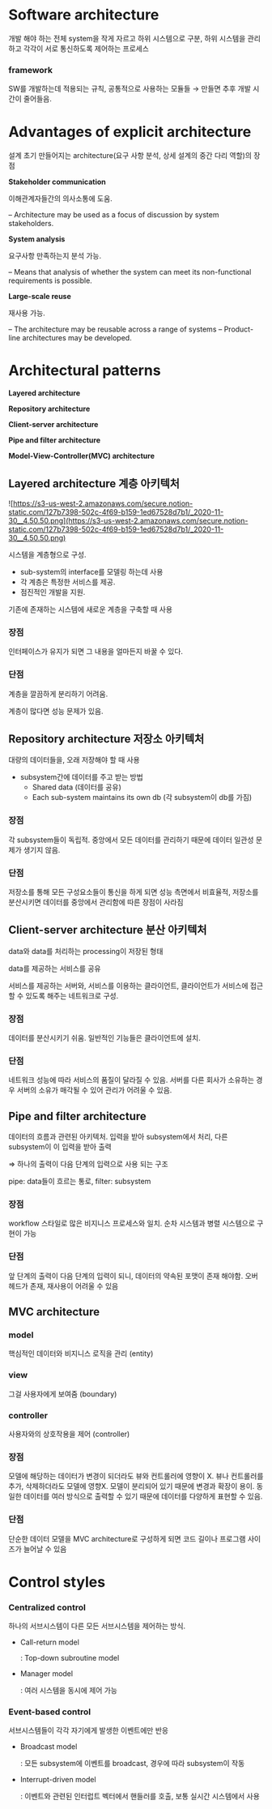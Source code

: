 # Software architecture

개발 해야 하는 전체 system을 작게 자르고 하위 시스템으로 구분, 하위 시스템을 관리하고 각각이 서로 통신하도록 제어하는 프로세스

### framework

SW를 개발하는데 적용되는 규칙, 공통적으로 사용하는 모듈들 → 만들면 추후 개발 시간이 줄어들음.

# Advantages of explicit architecture

설계 초기 만들어지는 architecture(요구 사항 분석, 상세 설계의 중간 다리 역할)의 장점

**Stakeholder communication**

이해관계자들간의 의사소통에 도움.

– Architecture may be used as a focus of discussion by system stakeholders.

**System analysis**

요구사항 만족하는지 분석 가능.

– Means that analysis of whether the system can meet its non-functional requirements is possible.

**Large-scale reuse**

재사용 가능.

– The architecture may be reusable across a range of systems
– Product-line architectures may be developed.

# Architectural patterns

**Layered architecture**

**Repository architecture**

**Client-server architecture**

**Pipe and filter architecture**

**Model-View-Controller(MVC) architecture**

## Layered architecture 계층 아키텍처

![https://s3-us-west-2.amazonaws.com/secure.notion-static.com/127b7398-502c-4f69-b159-1ed67528d7b1/_2020-11-30__4.50.50.png](https://s3-us-west-2.amazonaws.com/secure.notion-static.com/127b7398-502c-4f69-b159-1ed67528d7b1/_2020-11-30__4.50.50.png)

시스템을 계층형으로 구성.

- sub-system의 interface를 모델링 하는데 사용
- 각 계층은 특정한 서비스를 제공.
- 점진적인 개발을 지원.

기존에 존재하는 시스템에 새로운 계층을 구축할 때 사용

### 장점

인터페이스가 유지가 되면 그 내용을 얼마든지 바꿀 수 있다.

### 단점

계층을 깔끔하게 분리하기 어려움. 

계층이 많다면 성능 문제가 있음.

## Repository architecture 저장소 아키텍처

대량의 데이터들을, 오래 저장해야 할 때 사용

- subsystem간에 데이터를 주고 받는 방법
    - Shared data (데이터를 공유)
    - Each sub-system maintains its own db (각 subsystem이 db를 가짐)

### 장점

각 subsystem들이 독립적. 중앙에서 모든 데이터를 관리하기 때문에 데이터 일관성 문제가 생기지 않음.

### 단점

저장소를 통해 모든 구성요소들이 통신을 하게 되면 성능 측면에서 비효율적, 저장소를 분산시키면 데이터를 중앙에서 관리함에 따른 장점이 사라짐

## Client-server architecture 분산 아키텍처

data와 data를 처리하는 processing이 저장된 형태

data를 제공하는 서비스를 공유

서비스를 제공하는 서버와, 서비스를 이용하는 클라이언트, 클라이언트가 서비스에 접근할 수 있도록 해주는 네트워크로 구성.

### 장점

데이터를 분산시키기 쉬움. 일반적인 기능들은 클라이언트에 설치. 

### 단점

네트워크 성능에 따라 서비스의 품질이 달라질 수 있음. 서버를 다른 회사가 소유하는 경우 서버의 소유가 매각될 수 있어 관리가 어려울 수 있음.

## Pipe and filter architecture

데이터의 흐름과 관련된 아키텍처. 입력을 받아 subsystem에서 처리, 다른 subsystem이 이 입력을 받아 출력

⇒ 하나의 출력이 다음 단계의 입력으로 사용 되는 구조 

pipe: data들이 흐르는 통로, filter: subsystem

### 장점

workflow 스타일로 많은 비지니스 프로세스와 일치. 순차 시스템과 병렬 시스템으로 구현이 가능

### 단점

앞 단계의 출력이 다음 단계의 입력이 되니, 데이터의 약속된 포맷이 존재 해야함. 오버헤드가 존재, 재사용이 어려울 수 있음

## MVC architecture

### model

핵심적인 데이터와 비지니스 로직을 관리 (entity)

### view

그걸 사용자에게 보여줌 (boundary)

### controller

사용자와의 상호작용을 제어 (controller)

### 장점

모델에 해당하는 데이터가 변경이 되더라도 뷰와 컨트롤러에 영향이 X. 뷰나 컨트롤러를 추가, 삭제하더라도 모델에 영향X. 모델이 분리되어 있기 때문에 변경과 확장이 용이. 동일한 데이터를 여러 방식으로 출력할 수 있기 때문에 데이터를 다양하게 표현할 수 있음.

### 단점

단순한 데이터 모델을 MVC architecture로 구성하게 되면 코드 길이나 프로그램 사이즈가 늘어날 수 있음

# Control styles

### Centralized control

하나의 서브시스템이 다른 모든 서브시스템을 제어하는 방식. 

- Call-return model

    : Top-down subroutine model

- Manager model

    : 여러 시스템을 동시에 제어 가능

### Event-based control

서브시스템들이 각각 자기에게 발생한 이벤트에만 반응

- Broadcast model

    : 모든 subsystem에 이벤트를 broadcast, 경우에 따라 subsystem이 작동

- Interrupt-driven model

    : 이벤트와 관련된 인터럽트 벡터에서 핸들러를 호출, 보통 실시간 시스템에서 사용
